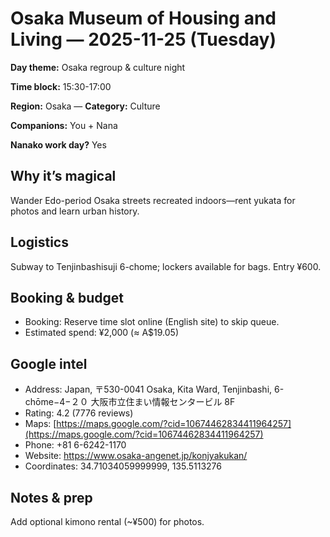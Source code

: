 # Osaka Museum of Housing and Living — 2025-11-25 (Tuesday)

**Day theme:** Osaka regroup & culture night

**Time block:** 15:30-17:00

**Region:** Osaka — **Category:** Culture

**Companions:** You + Nana

**Nanako work day?** Yes

## Why it’s magical
Wander Edo-period Osaka streets recreated indoors—rent yukata for photos and learn urban history.

## Logistics
Subway to Tenjinbashisuji 6-chome; lockers available for bags. Entry ¥600.

## Booking & budget
- Booking: Reserve time slot online (English site) to skip queue.
- Estimated spend: ¥2,000 (≈ A$19.05)

## Google intel
- Address: Japan, 〒530-0041 Osaka, Kita Ward, Tenjinbashi, 6-chōme−4−２０ 大阪市立住まい情報センタービル 8F
- Rating: 4.2 (7776 reviews)
- Maps: [https://maps.google.com/?cid=10674462834411964257](https://maps.google.com/?cid=10674462834411964257)
- Phone: +81 6-6242-1170
- Website: https://www.osaka-angenet.jp/konjyakukan/
- Coordinates: 34.71034059999999, 135.5113276

## Notes & prep
Add optional kimono rental (~¥500) for photos.

